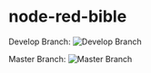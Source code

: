 # node-red-bible

Develop Branch: ![Develop Branch](https://github.com/sugarlata/node-red-bible/actions/workflows/test.yml/badge.svg?branch=develop)

Master Branch: ![Master Branch](https://github.com/sugarlata/node-red-bible/actions/workflows/test.yml/badge.svg?branch=master)
